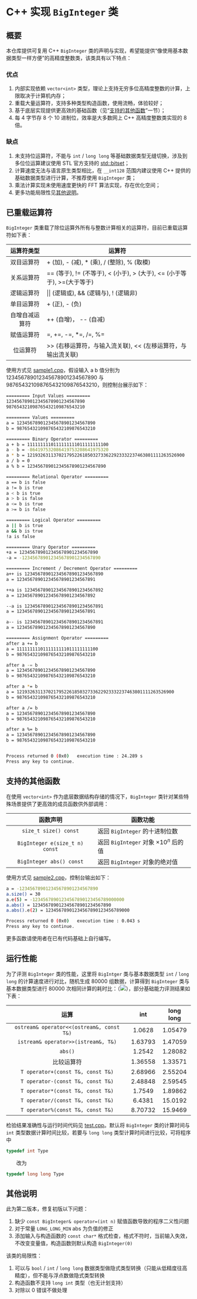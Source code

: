 # C++ 实现 `BigInteger` 类

## 概要

本仓库提供可复用 C++ `BigInteger` 类的声明与实现，希望能提供“像使用基本数据类型一样方便”的高精度整数类，该类具有以下特点：

### 优点

1. 内部实现依赖 `vector<int>` 类型，理论上支持无穷多位高精度整数的计算，上限取决于计算机内存；
2. 重载大量运算符，支持多种类型构造函数，使用流畅，体验较好；
3. 基于底层实现提供更高效的基础函数（见“[支持的其他函数](#supported_other_function)”一节）；
4. 每 4 字节存 8 个 10 进制位，效率是大多数网上 C++ 高精度整数类实现的 8 倍。

### 缺点

1. 未支持位运算符，不能与 `int` / `long long` 等基础数据类型无缝切换，涉及到多位位运算建议使用 STL 官方支持的 [std::bitset](http://www.cplusplus.com/reference/bitset/bitset/)；
2. 计算速度无法与语言原生类型相比，在 `__int128` 范围内建议使用 C++ 提供的基础数据类型进行计算，不推荐使用 `BigInteger` 类；
3. 乘法计算实现未使用速度更快的 FFT 算法实现，存在优化空间；
4. 更多功能局限性见[其他说明](#others)。

## 已重载运算符

`BigInteger` 类重载了除位运算外所有与整数计算相关的运算符，目前已重载运算符如下表：

|   运算符类型   | 运算符                                                       |
| :------------: | ------------------------------------------------------------ |
|   双目运算符   | + (加), - (减), * (乘), / (整除), % (取模)                   |
|   关系运算符   | == (等于), != (不等于), < (小于), > (大于), <= (小于等于), >=(大于等于) |
|   逻辑运算符   | \|\| (逻辑或), && (逻辑与), ! (逻辑非)                       |
|   单目运算符   | + (正), - (负)                                               |
| 自增自减运算符 | ++ (自增)， -- (自减)                                        |
|   赋值运算符   | =, +=, -=, *=, /=, %=                                        |
|    位运算符    | >> (右移运算符，与输入流关联), << (左移运算符，与输出流关联) |

使用方式见 [sample1.cpp](https://github.com/ExRoc/BigInteger/blob/main/sample1.cpp)，假设输入 a b 值分别为 123456789012345678901234567890 与 987654321098765432109876543210，则控制台展示如下：

```bash
========= Input Values =========
123456789012345678901234567890
987654321098765432109876543210

========= Values =========
a = 123456789012345678901234567890
b = 987654321098765432109876543210

========= Binary Operator =========
a + b = 1111111110111111111011111111100
a - b = -864197532086419753208641975320
a * b = 121932631137021795226185032733622923332237463801111263526900
a / b = 0
a % b = 123456789012345678901234567890

========= Relational Operator =========
a == b is false
a != b is true
a < b is true
a > b is false
a <= b is true
a >= b is false

========= Logical Operator =========
a || b is true
a && b is true
!a is false

========= Unary Operator =========
+a = 123456789012345678901234567890
-a = -123456789012345678901234567890

========= Increment / Decrement Operator =========
a++ is 123456789012345678901234567890
a = 123456789012345678901234567891

++a is 123456789012345678901234567892
a = 123456789012345678901234567892

--a is 123456789012345678901234567891
a = 123456789012345678901234567891

a-- is 123456789012345678901234567891
a = 123456789012345678901234567890

========= Assignment Operator =========
after a += b
a = 1111111110111111111011111111100
b = 987654321098765432109876543210

after a -= b
a = 123456789012345678901234567890
b = 987654321098765432109876543210

after a *= b
a = 121932631137021795226185032733622923332237463801111263526900
b = 987654321098765432109876543210

after a /= b
a = 123456789012345678901234567890
b = 987654321098765432109876543210

after a %= b
a = 123456789012345678901234567890
b = 987654321098765432109876543210


Process returned 0 (0x0)   execution time : 24.289 s
Press any key to continue.
```

## <a id="supported_other_function">支持的其他函数</a>

在使用 `vector<int>` 作为底层数据结构存储的情况下，`BigInteger` 类针对某些特殊场景提供了更高效的成员函数供外部调用：

|            函数声明            | 函数功能                                   |
| :----------------------------: | ------------------------------------------ |
|     `size_t size() const`      | 返回 `BigInteger` 的十进制位数             |
| `BigInteger e(size_t n) const` | 返回 `BigInteger` 对象 $\times10^n$ 后的值 |
|    `BigInteger abs() const`    | 返回 `BigInteger` 对象的绝对值             |

使用方式见 [sample2.cpp](https://github.com/ExRoc/BigInteger/blob/main/sample2.cpp)，控制台输出如下：

``` bash
a = -123456789012345678901234567890
a.size() = 30
a.e(5) = -12345678901234567890123456789000000
a.abs() = 123456789012345678901234567890
a.abs().e(2) = 12345678901234567890123456789000

Process returned 0 (0x0)   execution time : 0.043 s
Press any key to continue.
```

更多函数请使用者在已有代码基础上自行编写。

## 运行性能

为了评测 `BigInteger` 类的性能，这里将 `BigIntger` 类与基本数据类型 `int` / `long long` 的计算速度进行对比，随机生成 80000 组数据，计算得到 `BigInteger` 类与基本数据类型进行 80000 次相同计算的耗时比：（![](https://latex.codecogs.com/svg.latex?\frac{t_{BigInteger}}{t_{int~or~long~long}})），部分基础能力评测结果如下表：

|                   运算                    |   int   | long long |
| :---------------------------------------: | :-----: | :-------: |
| `ostream& operator<<(ostream&, const T&)` | 1.0628  |  1.05479  |
|    `istream& operator>>(istream&, T&)`    | 1.63793 |  1.47059  |
|                  `abs()`                  | 1.2542  |  1.28082  |
|                比较运算符                 | 1.36558 |  1.33571  |
|     `T operator+(const T&, const T&)`     | 2.68966 |  2.55204  |
|     `T operator-(const T&, const T&)`     | 2.48848 |  2.59545  |
|     `T operator*(const T&, const T&)`     | 1.7549  |  1.89862  |
|     `T operator/(const T&, const T&)`     | 6.4381  |  15.0192  |
|     `T operator%(const T&, const T&)`     | 8.70732 |  15.9469  |

检验结果准确性与运行时间代码见 [test.cpp](https://github.com/ExRoc/BigInteger/blob/main/test.cpp)。默认将 `BigInteger` 类的计算时间与 `int` 类型数据计算时间比较，若要与 `long long` 类型计算时间进行比较，可将程序中

```cpp
typedef int Type
```
　　改为

```cpp
typedef long long Type
```

## <a id="others">其他说明</a>

此为第二版本，修复初版以下问题：

1. 缺少 `const BigInteger& operator=(int n)` 赋值函数导致的程序二义性问题
2. 对于常量 `LONG_LONG_MIN` abs 为负值的修正
3. 添加输入与构造函数的 `const char*` 格式检查，格式不符时，当前输入失效，不改变变量值，构造函数则默认构造 `BigInteger(0)`

该类的局限性：

1. 可以与 `bool` / `int` / `long long` 数据类型做隐式类型转换（只能从低精度往高精度），但不能与浮点数做隐式类型转换
2. 构造函数不支持 `long int` 类型（也无计划支持）
3. 对除以 0 错误不做处理

